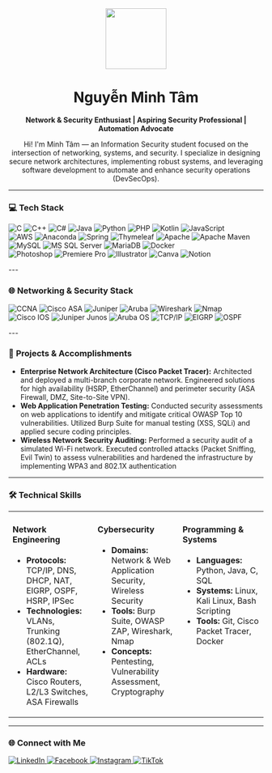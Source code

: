 <div align="center">
  <img src="https://user-images.githubusercontent.com/74038190/216649421-9e9387cc-b2d3-4375-97e2-f4c43373d3ae.gif" width="120px">
  <h1>Nguyễn Minh Tâm</h1>
  <p><b>Network & Security Enthusiast | Aspiring Security Professional | Automation Advocate</b></p>
</div>

<div align="center">
<p>
  Hi! I'm Minh Tâm — an Information Security student focused on the intersection of networking, systems, and security. I specialize in designing secure network architectures, implementing robust systems, and leveraging software development to automate and enhance security operations (DevSecOps).</p>
</div>

---

### 💻 **Tech Stack**

<p align="left">
  <!-- Dòng 1 -->
  <img src="https://img.shields.io/badge/c-%2300599C.svg?style=for-the-badge&logo=c&logoColor=white" alt="C"/>
  <img src="https://img.shields.io/badge/c++-%2300599C.svg?style=for-the-badge&logo=c%2B%2B&logoColor=white" alt="C++"/>
  <img src="https://img.shields.io/badge/c%23-%23239120.svg?style=for-the-badge&logo=c-sharp&logoColor=white" alt="C#"/>
  <img src="https://img.shields.io/badge/java-%23ED8B00.svg?style=for-the-badge&logo=java&logoColor=white" alt="Java"/>
  <img src="https://img.shields.io/badge/python-3670A0?style=for-the-badge&logo=python&logoColor=ffdd54" alt="Python"/>
  <img src="https://img.shields.io/badge/php-%23777BB4.svg?style=for-the-badge&logo=php&logoColor=white" alt="PHP"/>
  <img src="https://img.shields.io/badge/kotlin-%230095D5.svg?style=for-the-badge&logo=kotlin&logoColor=white" alt="Kotlin"/>
  <img src="https://img.shields.io/badge/javascript-%23323330.svg?style=for-the-badge&logo=javascript&logoColor=%23F7DF1E" alt="JavaScript"/>
  <br>
  <!-- Dòng 2 -->
  <img src="https://img.shields.io/badge/AWS-%23FF9900.svg?style=for-the-badge&logo=amazon-aws&logoColor=white" alt="AWS"/>
  <img src="https://img.shields.io/badge/Anaconda-%2344A833.svg?style=for-the-badge&logo=anaconda&logoColor=white" alt="Anaconda"/>
  <img src="https://img.shields.io/badge/spring-%236DB33F.svg?style=for-the-badge&logo=spring&logoColor=white" alt="Spring"/>
  <img src="https://img.shields.io/badge/Thymeleaf-%23005C0F.svg?style=for-the-badge&logo=Thymeleaf&logoColor=white" alt="Thymeleaf"/>
  <img src="https://img.shields.io/badge/apache-%23D42029.svg?style=for-the-badge&logo=apache&logoColor=white" alt="Apache"/>
  <img src="https://img.shields.io/badge/Apache%20Maven-C71A36?style=for-the-badge&logo=Apache%20Maven&logoColor=white" alt="Apache Maven"/>
  <br>
  <!-- Dòng 3 -->
  <img src="https://img.shields.io/badge/mysql-%2300f.svg?style=for-the-badge&logo=mysql&logoColor=white" alt="MySQL"/>
  <img src="https://img.shields.io/badge/Microsoft%20SQL%20Sever-CC2927?style=for-the-badge&logo=microsoft%20sql%20server&logoColor=white" alt="MS SQL Server"/>
  <img src="https://img.shields.io/badge/MariaDB-003545?style=for-the-badge&logo=mariadb&logoColor=white" alt="MariaDB"/>
  <img src="https://img.shields.io/badge/docker-%230db7ed.svg?style=for-the-badge&logo=docker&logoColor=white" alt="Docker"/>
  <br>
  <!-- Dòng 4 -->
  <img src="https://img.shields.io/badge/adobephotoshop-%2331A8FF.svg?style=for-the-badge&logo=adobephotoshop&logoColor=white" alt="Photoshop"/>
  <img src="https://img.shields.io/badge/Adobe%20Premiere%20Pro-9999FF.svg?style=for-the-badge&logo=Adobe%20Premiere%20Pro&logoColor=white" alt="Premiere Pro"/>
  <img src="https://img.shields.io/badge/adobeillustrator-%23FF9A00.svg?style=for-the-badge&logo=adobeillustrator&logoColor=white" alt="Illustrator"/>
  <img src="https://img.shields.io/badge/Canva-%2300C4CC.svg?style=for-the-badge&logo=Canva&logoColor=white" alt="Canva"/>
  <img src="https://img.shields.io/badge/Notion-%23000000.svg?style=for-the-badge&logo=notion&logoColor=white" alt="Notion"/>
</p>
---

### 🌐 **Networking & Security Stack**

<p align="left">
  <img src="https://img.shields.io/badge/CCNA-0077B5?style=for-the-badge&logo=cisco&logoColor=white" alt="CCNA"/>
  <img src="https://img.shields.io/badge/Cisco%20ASA-ED1C24?style=for-the-badge&logo=cisco&logoColor=white" alt="Cisco ASA"/>
  <img src="https://img.shields.io/badge/Juniper-8A8D8F?style=for-the-badge&logo=junipernetworks&logoColor=white" alt="Juniper"/>
  <img src="https://img.shields.io/badge/Aruba-007398?style=for-the-badge&logo=aruba&logoColor=white" alt="Aruba"/>
  <img src="https://img.shields.io/badge/Wireshark-1679A7?style=for-the-badge&logo=wireshark&logoColor=white" alt="Wireshark"/>
  <img src="https://img.shields.io/badge/Nmap-4A4A4A?style=for-the-badge&logo=nmap&logoColor=white" alt="Nmap"/>

  <br>
  <img src="https://img.shields.io/badge/Cisco%20IOS-1BA0D7?style=for-the-badge&logo=cisco&logoColor=white" alt="Cisco IOS"/>
  <img src="https://img.shields.io/badge/Juniper%20Junos-8A8D8F?style=for-the-badge&logo=junipernetworks&logoColor=white" alt="Juniper Junos"/>
  <img src="https://img.shields.io/badge/Aruba%20OS-007398?style=for-the-badge&logo=aruba&logoColor=white" alt="Aruba OS"/>
  <img src="https://img.shields.io/badge/TCP/IP-000000?style=for-the-badge" alt="TCP/IP"/>
  <img src="https://img.shields.io/badge/EIGRP-ED1C24?style=for-the-badge" alt="EIGRP"/>
  <img src="https://img.shields.io/badge/OSPF-ED1C24?style=for-the-badge" alt="OSPF"/>
   </br>
</p>
---

### 💼 **Projects & Accomplishments**

*   **Enterprise Network Architecture (Cisco Packet Tracer):** Architected and deployed a multi-branch corporate network. Engineered solutions for high availability (HSRP, EtherChannel) and perimeter security (ASA Firewall, DMZ, Site-to-Site VPN).
*   **Web Application Penetration Testing:** Conducted security assessments on web applications to identify and mitigate critical OWASP Top 10 vulnerabilities. Utilized Burp Suite for manual testing (XSS, SQLi) and applied secure coding principles.
*   **Wireless Network Security Auditing:** Performed a security audit of a simulated Wi-Fi network. Executed controlled attacks (Packet Sniffing, Evil Twin) to assess vulnerabilities and hardened the infrastructure by implementing WPA3 and 802.1X authentication

---

### 🛠️ **Technical Skills**

<table>
  <tr>
    <td valign="top" width="33%">
      <h4>Network Engineering</h4>
      <ul>
        <li><b>Protocols:</b> TCP/IP, DNS, DHCP, NAT, EIGRP, OSPF, HSRP, IPSec</li>
        <li><b>Technologies:</b> VLANs, Trunking (802.1Q), EtherChannel, ACLs</li>
        <li><b>Hardware:</b> Cisco Routers, L2/L3 Switches, ASA Firewalls</li>
      </ul>
    </td>
    <td valign="top" width="33%">
      <h4>Cybersecurity</h4>
      <ul>
        <li><b>Domains:</b> Network & Web Application Security, Wireless Security</li>
        <li><b>Tools:</b> Burp Suite, OWASP ZAP, Wireshark, Nmap</li>
        <li><b>Concepts:</b> Pentesting, Vulnerability Assessment, Cryptography</li>
      </ul>
    </td>
    <td valign="top" width="33%">
      <h4>Programming & Systems</h4>
      <ul>
        <li><b>Languages:</b> Python, Java, C, SQL</li>
        <li><b>Systems:</b> Linux, Kali Linux, Bash Scripting</li>
        <li><b>Tools:</b> Git, Cisco Packet Tracer, Docker</li>
      </ul>
    </td>
  </tr>
</table>

---

### 🌐 **Connect with Me**

<p align="left">
  <a href="https://www.linkedin.com/in/minh-tâm-a787012b8/" target="_blank">
    <img src="https://img.shields.io/badge/LinkedIn-0077B5?style=for-the-badge&logo=linkedin&logoColor=white" alt="LinkedIn"/>
  </a>
  <a href="https://www.facebook.com/minh.tam.402639" target="_blank">
    <img src="https://img.shields.io/badge/Facebook-1877F2?style=for-the-badge&logo=Facebook&logoColor=white" alt="Facebook"/>
  </a>
  <a href="https://www.instagram.com/_minhtam265" target="_blank">
    <img src="https://img.shields.io/badge/Instagram-E4405F?style=for-the-badge&logo=Instagram&logoColor=white" alt="Instagram"/>
  </a>
  <a href="https://www.tiktok.com/@minhtamn_444?lang=en" target="_blank">
    <img src="https://img.shields.io/badge/TikTok-000000?style=for-the-badge&logo=TikTok&logoColor=white" alt="TikTok"/>
  </a>
</p>
